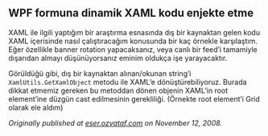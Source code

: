 ## WPF formuna dinamik XAML kodu enjekte etme

XAML ile ilgili yaptığım bir araştırma esnasında dış bir kaynaktan gelen kodu XAML içerisinde nasıl çalıştıracağım konusunda bir kaç örnekle karşılaştım. Eğer özellikle banner rotation yapacaksanız, veya canlı bir feed’i tamamiyle dışarıdan almayı düşünüyorsanız eminim oldukça işe yarayacaktır.

Görüldüğü gibi, dış bir kaynaktan alınan/okunan string’i `XamlUtils.GetXamlObject` metodu ile XAML’e dönüştürebiliyoruz. Burada dikkat etmemiz gereken bu metoddan dönen objenin XAML’in root element’ine düzgün cast edilmesinin gerekliliği. (Örnekte root element’i Grid olarak ele aldım)

*Originally published at* [*eser.ozvataf.com*](http://eser.ozvataf.com/wpf-formuna-dinamik-xaml-kodu/) *on November 12, 2008.*